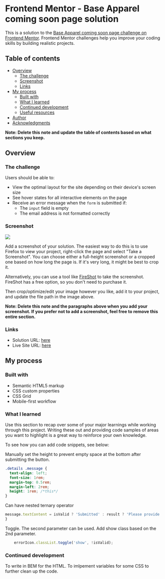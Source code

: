 # Frontend Mentor - Base Apparel coming soon page solution

This is a solution to the [Base Apparel coming soon page challenge on Frontend Mentor](https://www.frontendmentor.io/challenges/base-apparel-coming-soon-page-5d46b47f8db8a7063f9331a0). Frontend Mentor challenges help you improve your coding skills by building realistic projects. 

## Table of contents

- [Overview](#overview)
  - [The challenge](#the-challenge)
  - [Screenshot](#screenshot)
  - [Links](#links)
- [My process](#my-process)
  - [Built with](#built-with)
  - [What I learned](#what-i-learned)
  - [Continued development](#continued-development)
  - [Useful resources](#useful-resources)
- [Author](#author)
- [Acknowledgments](#acknowledgments)

**Note: Delete this note and update the table of contents based on what sections you keep.**

## Overview

### The challenge

Users should be able to:

- View the optimal layout for the site depending on their device's screen size
- See hover states for all interactive elements on the page
- Receive an error message when the `form` is submitted if:
  - The `input` field is empty
  - The email address is not formatted correctly

### Screenshot

![](./screenshot.jpg)

Add a screenshot of your solution. The easiest way to do this is to use Firefox to view your project, right-click the page and select "Take a Screenshot". You can choose either a full-height screenshot or a cropped one based on how long the page is. If it's very long, it might be best to crop it.

Alternatively, you can use a tool like [FireShot](https://getfireshot.com/) to take the screenshot. FireShot has a free option, so you don't need to purchase it. 

Then crop/optimize/edit your image however you like, add it to your project, and update the file path in the image above.

**Note: Delete this note and the paragraphs above when you add your screenshot. If you prefer not to add a screenshot, feel free to remove this entire section.**

### Links

- Solution URL: [here]()
- Live Site URL: [here]()

## My process

### Built with

- Semantic HTML5 markup
- CSS custom properties
- CSS Grid
- Mobile-first workflow



### What I learned

Use this section to recap over some of your major learnings while working through this project. Writing these out and providing code samples of areas you want to highlight is a great way to reinforce your own knowledge.

To see how you can add code snippets, see below:

Manually set the height to prevent empty space at the bottom after submitting the button. 
```css
.details .message {
  text-align: left;
  font-size: 1rem;
  margin-top: 0.5rem;
  margin-left: 2rem;
  height: 1rem; /*this*/
}
```


Can have nested ternary operator
```js
message.textContent = isValid ? 'Submitted' : result ? 'Please provide a valid email' : 'No email provided';
}
```

Toggle. The second parameter can be used. Add show class based on the 2nd parameter. 
```js
    errorIcon.classList.toggle('show', !isValid);

```

### Continued development

To write in BEM for the HTML. 
To imlpement variables for some CSS to further clean up the code. 
